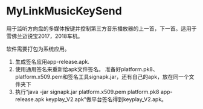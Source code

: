 # MyLinkMusicKeySend
用于监听方向盘的多媒体按键并控制第三方音乐播放器的上一首，下一首。适用于雪佛兰迈锐宝2017，2018车机。

软件需要打包为系统应用。
1. 生成签名应用app-release.apk.
2. 使用通用签名来重新给apk文件签名。
准备好platform.pk8、platform.x509.pem和签名工具signapk.jar，还有自己的apk，放在同一个文件夹下
3. 执行“java -jar signapk.jar platform.x509.pem platform.pk8 app-release.apk keyplay_V2.apk”做平台签名得到keyplay_V2.apk。 
